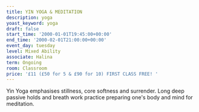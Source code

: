 ```yaml
---
title: YIN YOGA & MEDITATION
description: yoga
yoast_keyword: yoga
draft: false
start_time: '2000-01-01T19:45:00+00:00'
end_time: '2000-02-01T21:00:00+00:00'
event_day: tuesday
level: Mixed Ability
associate: Halina
term: Ongoing
room: Classroom
price: '£11 (£50 for 5 & £90 for 10) FIRST CLASS FREE! '
---
```

Yin Yoga emphasises stillness, core softness and surrender. Long deep passive holds and breath work practice preparing one's body and mind for meditation.
